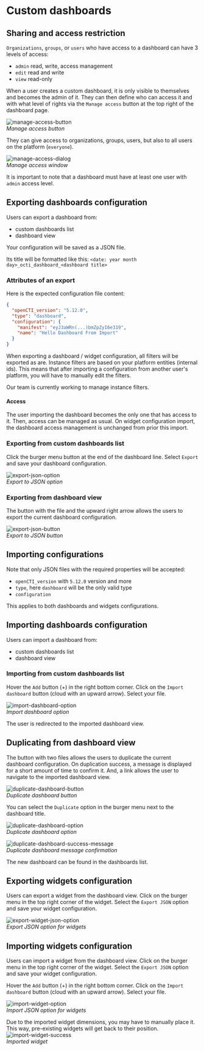 # Custom dashboards

## Sharing and access restriction

`Organizations`, `groups`, or `users` who have access to a dashboard can have 3 levels of access: 
- `admin` read, write, access management
- `edit` read and write
- `view` read-only

When a user creates a custom dashboard, it is only visible to themselves and becomes the admin of it. They can then define who can access it and with what level of rights via the `Manage access` button at the top right of the dashboard page.


![manage-access-button](assets/manage-access-button.png)  
*Manage access button*

They can give access to organizations, groups, users, but also to all users on the platform (`everyone`).

![manage-access-dialog](assets/manage-access-dialog.png)  
*Manage access window*

It is important to note that a dashboard must have at least one user with `admin` access level.

## Exporting dashboards configuration

Users can export a dashboard from:
- custom dashboards list
- dashboard view

Your configuration will be saved as a JSON file.

Its title will be formatted like this:  `<date: year month day>_octi_dashboard_<dashboard title>`

### Attributes of an export
Here is the expected configuration file content:

```JSON
{
  "openCTI_version": "5.12.0",
  "type": "dashboard",
  "configuration": {
    "manifest": "eyJ3aWRn(...)bmZpZyI6e319",
    "name": "Hello Dashboard From Import"
  }
}
```

When exporting a dashboard / widget configuration, all filters will be exported as are.
Instance filters are based on your platform entities (internal ids).
This means that after importing a configuration from another user's platform, you will have to manually edit the filters.

Our team is currently working to manage instance filters.

#### Access

The user importing the dashboard becomes the only one that has access to it. Then, access can be managed as usual.
On widget configuration import, the dashboard access management is unchanged from prior this import.

### Exporting from custom dashboards list

Click the burger menu button at the end of the dashboard line.
Select `Export` and save your dashboard configuration.

![export-json-option](assets/export-json-option.png)  
*Export to JSON option*

### Exporting from dashboard view

The button with the file and the upward right arrow allows the users to export the current dashboard configuration.

![export-json-button](assets/export-json-button.png)  
*Export to JSON button*

## Importing configurations

Note that only JSON files with the required properties will be accepted:
- `openCTI_version` with `5.12.0` version and more
- `type`, here `dashboard` will be the only valid type
- `configuration`

This applies to both dashboards and widgets configurations. 

## Importing dashboards configuration

Users can import a dashboard from:
- custom dashboards list
- dashboard view

### Importing from custom dashboards list

Hover the `Add` button (+) in the right bottom corner. 
Click on the `Import dashboard` button (cloud with an upward arrow).
Select your file.

![import-dashboard-option](assets/import-dashboard-option.png)  
*Import dashboard option*

The user is redirected to the imported dashboard view.

## Duplicating from dashboard view

The button with two files allows the users to duplicate the current dashboard configuration.
On duplication success, a message is displayed for a short amount of time to confirm it. And, a link allows the user to navigate to the imported dashboard view.

![duplicate-dashboard-button](assets/duplicate-dashboard-button.png)  
*Duplicate dashboard button*

You can select the `Duplicate` option in the burger menu next to the dashboard title.

![duplicate-dashboard-option](assets/duplicate-dashboard-option.png)  
*Duplicate dashboard option*

![duplicate-dashboard-success-message](assets/duplicate-dashboard-success-message.png)  
*Duplicate dashboard message confirmation*

The new dashboard can be found in the dashboards list.

## Exporting widgets configuration

Users can export a widget from the dashboard view.
Click on the burger menu in the top right corner of the widget. Select the `Export JSON` option and save your widget configuration.

![export-widget-json-option](assets/export-widget-json-option.png)  
*Export JSON option for widgets*

## Importing widgets configuration

Users can import a widget from the dashboard view.
Click on the burger menu in the top right corner of the widget. Select the `Export JSON` option and save your widget configuration.

Hover the `Add` button (+) in the right bottom corner.
Click on the `Import dashboard` button (cloud with an upward arrow).
Select your file.

![import-widget-option](assets/import-widget-option.png)  
*Import JSON option for widgets*

Due to the imported widget dimensions, you may have to manually place it.
This way, pre-existing widgets will get back to their position.
![import-widget-success](assets/import-widget-success.png)  
*Imported widget*